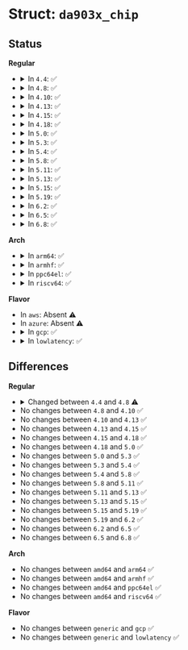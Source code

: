 # Struct: <code>da903x_chip</code>

## Status
<b>Regular</b>
<ul>
<li>
<details>
<summary>In <code>4.4</code>: ✅</summary>

```c
struct da903x_chip {
    struct i2c_client *client;
    struct device *dev;
    struct da903x_chip_ops *ops;
    int type;
    uint32_t events_mask;
    struct mutex lock;
    struct work_struct irq_work;
    struct blocking_notifier_head notifier_list;
};
```
</details>
</li>
<li>
<details>
<summary>In <code>4.8</code>: ✅</summary>

```c
struct da903x_chip {
    struct i2c_client *client;
    struct device *dev;
    const struct da903x_chip_ops *ops;
    int type;
    uint32_t events_mask;
    struct mutex lock;
    struct work_struct irq_work;
    struct blocking_notifier_head notifier_list;
};
```
</details>
</li>
<li>
<details>
<summary>In <code>4.10</code>: ✅</summary>

```c
struct da903x_chip {
    struct i2c_client *client;
    struct device *dev;
    const struct da903x_chip_ops *ops;
    int type;
    uint32_t events_mask;
    struct mutex lock;
    struct work_struct irq_work;
    struct blocking_notifier_head notifier_list;
};
```
</details>
</li>
<li>
<details>
<summary>In <code>4.13</code>: ✅</summary>

```c
struct da903x_chip {
    struct i2c_client *client;
    struct device *dev;
    const struct da903x_chip_ops *ops;
    int type;
    uint32_t events_mask;
    struct mutex lock;
    struct work_struct irq_work;
    struct blocking_notifier_head notifier_list;
};
```
</details>
</li>
<li>
<details>
<summary>In <code>4.15</code>: ✅</summary>

```c
struct da903x_chip {
    struct i2c_client *client;
    struct device *dev;
    const struct da903x_chip_ops *ops;
    int type;
    uint32_t events_mask;
    struct mutex lock;
    struct work_struct irq_work;
    struct blocking_notifier_head notifier_list;
};
```
</details>
</li>
<li>
<details>
<summary>In <code>4.18</code>: ✅</summary>

```c
struct da903x_chip {
    struct i2c_client *client;
    struct device *dev;
    const struct da903x_chip_ops *ops;
    int type;
    uint32_t events_mask;
    struct mutex lock;
    struct work_struct irq_work;
    struct blocking_notifier_head notifier_list;
};
```
</details>
</li>
<li>
<details>
<summary>In <code>5.0</code>: ✅</summary>

```c
struct da903x_chip {
    struct i2c_client *client;
    struct device *dev;
    const struct da903x_chip_ops *ops;
    int type;
    uint32_t events_mask;
    struct mutex lock;
    struct work_struct irq_work;
    struct blocking_notifier_head notifier_list;
};
```
</details>
</li>
<li>
<details>
<summary>In <code>5.3</code>: ✅</summary>

```c
struct da903x_chip {
    struct i2c_client *client;
    struct device *dev;
    const struct da903x_chip_ops *ops;
    int type;
    uint32_t events_mask;
    struct mutex lock;
    struct work_struct irq_work;
    struct blocking_notifier_head notifier_list;
};
```
</details>
</li>
<li>
<details>
<summary>In <code>5.4</code>: ✅</summary>

```c
struct da903x_chip {
    struct i2c_client *client;
    struct device *dev;
    const struct da903x_chip_ops *ops;
    int type;
    uint32_t events_mask;
    struct mutex lock;
    struct work_struct irq_work;
    struct blocking_notifier_head notifier_list;
};
```
</details>
</li>
<li>
<details>
<summary>In <code>5.8</code>: ✅</summary>

```c
struct da903x_chip {
    struct i2c_client *client;
    struct device *dev;
    const struct da903x_chip_ops *ops;
    int type;
    uint32_t events_mask;
    struct mutex lock;
    struct work_struct irq_work;
    struct blocking_notifier_head notifier_list;
};
```
</details>
</li>
<li>
<details>
<summary>In <code>5.11</code>: ✅</summary>

```c
struct da903x_chip {
    struct i2c_client *client;
    struct device *dev;
    const struct da903x_chip_ops *ops;
    int type;
    uint32_t events_mask;
    struct mutex lock;
    struct work_struct irq_work;
    struct blocking_notifier_head notifier_list;
};
```
</details>
</li>
<li>
<details>
<summary>In <code>5.13</code>: ✅</summary>

```c
struct da903x_chip {
    struct i2c_client *client;
    struct device *dev;
    const struct da903x_chip_ops *ops;
    int type;
    uint32_t events_mask;
    struct mutex lock;
    struct work_struct irq_work;
    struct blocking_notifier_head notifier_list;
};
```
</details>
</li>
<li>
<details>
<summary>In <code>5.15</code>: ✅</summary>

```c
struct da903x_chip {
    struct i2c_client *client;
    struct device *dev;
    const struct da903x_chip_ops *ops;
    int type;
    uint32_t events_mask;
    struct mutex lock;
    struct work_struct irq_work;
    struct blocking_notifier_head notifier_list;
};
```
</details>
</li>
<li>
<details>
<summary>In <code>5.19</code>: ✅</summary>

```c
struct da903x_chip {
    struct i2c_client *client;
    struct device *dev;
    const struct da903x_chip_ops *ops;
    int type;
    uint32_t events_mask;
    struct mutex lock;
    struct work_struct irq_work;
    struct blocking_notifier_head notifier_list;
};
```
</details>
</li>
<li>
<details>
<summary>In <code>6.2</code>: ✅</summary>

```c
struct da903x_chip {
    struct i2c_client *client;
    struct device *dev;
    const struct da903x_chip_ops *ops;
    int type;
    uint32_t events_mask;
    struct mutex lock;
    struct work_struct irq_work;
    struct blocking_notifier_head notifier_list;
};
```
</details>
</li>
<li>
<details>
<summary>In <code>6.5</code>: ✅</summary>

```c
struct da903x_chip {
    struct i2c_client *client;
    struct device *dev;
    const struct da903x_chip_ops *ops;
    int type;
    uint32_t events_mask;
    struct mutex lock;
    struct work_struct irq_work;
    struct blocking_notifier_head notifier_list;
};
```
</details>
</li>
<li>
<details>
<summary>In <code>6.8</code>: ✅</summary>

```c
struct da903x_chip {
    struct i2c_client *client;
    struct device *dev;
    const struct da903x_chip_ops *ops;
    int type;
    uint32_t events_mask;
    struct mutex lock;
    struct work_struct irq_work;
    struct blocking_notifier_head notifier_list;
};
```
</details>
</li>
</ul>
<b>Arch</b>
<ul>
<li>
<details>
<summary>In <code>arm64</code>: ✅</summary>

```c
struct da903x_chip {
    struct i2c_client *client;
    struct device *dev;
    const struct da903x_chip_ops *ops;
    int type;
    uint32_t events_mask;
    struct mutex lock;
    struct work_struct irq_work;
    struct blocking_notifier_head notifier_list;
};
```
</details>
</li>
<li>
<details>
<summary>In <code>armhf</code>: ✅</summary>

```c
struct da903x_chip {
    struct i2c_client *client;
    struct device *dev;
    const struct da903x_chip_ops *ops;
    int type;
    uint32_t events_mask;
    struct mutex lock;
    struct work_struct irq_work;
    struct blocking_notifier_head notifier_list;
};
```
</details>
</li>
<li>
<details>
<summary>In <code>ppc64el</code>: ✅</summary>

```c
struct da903x_chip {
    struct i2c_client *client;
    struct device *dev;
    const struct da903x_chip_ops *ops;
    int type;
    uint32_t events_mask;
    struct mutex lock;
    struct work_struct irq_work;
    struct blocking_notifier_head notifier_list;
};
```
</details>
</li>
<li>
<details>
<summary>In <code>riscv64</code>: ✅</summary>

```c
struct da903x_chip {
    struct i2c_client *client;
    struct device *dev;
    const struct da903x_chip_ops *ops;
    int type;
    uint32_t events_mask;
    struct mutex lock;
    struct work_struct irq_work;
    struct blocking_notifier_head notifier_list;
};
```
</details>
</li>
</ul>
<b>Flavor</b>
<ul>
<li>
In <code>aws</code>: Absent ⚠️
</li>
<li>
In <code>azure</code>: Absent ⚠️
</li>
<li>
<details>
<summary>In <code>gcp</code>: ✅</summary>

```c
struct da903x_chip {
    struct i2c_client *client;
    struct device *dev;
    const struct da903x_chip_ops *ops;
    int type;
    uint32_t events_mask;
    struct mutex lock;
    struct work_struct irq_work;
    struct blocking_notifier_head notifier_list;
};
```
</details>
</li>
<li>
<details>
<summary>In <code>lowlatency</code>: ✅</summary>

```c
struct da903x_chip {
    struct i2c_client *client;
    struct device *dev;
    const struct da903x_chip_ops *ops;
    int type;
    uint32_t events_mask;
    struct mutex lock;
    struct work_struct irq_work;
    struct blocking_notifier_head notifier_list;
};
```
</details>
</li>
</ul>

## Differences
<b>Regular</b>
<ul>
<li>
<details>
<summary>Changed between <code>4.4</code> and <code>4.8</code> ⚠️</summary>
<ul>
<li>
<b>Field type changed. </b>
<code>struct da903x_chip_ops *ops</code> ➡️ <code>const struct da903x_chip_ops *ops</code>
</li>
</ul>
</details>
</li>
<li>
No changes between <code>4.8</code> and <code>4.10</code> ✅
</li>
<li>
No changes between <code>4.10</code> and <code>4.13</code> ✅
</li>
<li>
No changes between <code>4.13</code> and <code>4.15</code> ✅
</li>
<li>
No changes between <code>4.15</code> and <code>4.18</code> ✅
</li>
<li>
No changes between <code>4.18</code> and <code>5.0</code> ✅
</li>
<li>
No changes between <code>5.0</code> and <code>5.3</code> ✅
</li>
<li>
No changes between <code>5.3</code> and <code>5.4</code> ✅
</li>
<li>
No changes between <code>5.4</code> and <code>5.8</code> ✅
</li>
<li>
No changes between <code>5.8</code> and <code>5.11</code> ✅
</li>
<li>
No changes between <code>5.11</code> and <code>5.13</code> ✅
</li>
<li>
No changes between <code>5.13</code> and <code>5.15</code> ✅
</li>
<li>
No changes between <code>5.15</code> and <code>5.19</code> ✅
</li>
<li>
No changes between <code>5.19</code> and <code>6.2</code> ✅
</li>
<li>
No changes between <code>6.2</code> and <code>6.5</code> ✅
</li>
<li>
No changes between <code>6.5</code> and <code>6.8</code> ✅
</li>
</ul>
<b>Arch</b>
<ul>
<li>
No changes between <code>amd64</code> and <code>arm64</code> ✅
</li>
<li>
No changes between <code>amd64</code> and <code>armhf</code> ✅
</li>
<li>
No changes between <code>amd64</code> and <code>ppc64el</code> ✅
</li>
<li>
No changes between <code>amd64</code> and <code>riscv64</code> ✅
</li>
</ul>
<b>Flavor</b>
<ul>
<li>
No changes between <code>generic</code> and <code>gcp</code> ✅
</li>
<li>
No changes between <code>generic</code> and <code>lowlatency</code> ✅
</li>
</ul>

